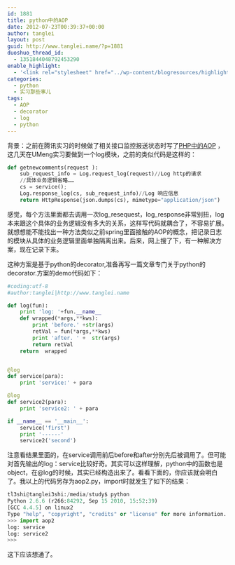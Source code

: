 ```yaml
---
id: 1881
title: python中的AOP
date: 2012-07-23T00:39:37+00:00
author: tanglei
layout: post
guid: http://www.tanglei.name/?p=1881
duoshuo_thread_id:
  - 1351844048792453290
enable_highlight:
  - '<link rel="stylesheet" href="../wp-content/blogresources/highlightconfig/highlight.default.min.css"><script src="../wp-content/blogresources/highlightconfig/jquery-2.1.4.min.js"></script><script src="../wp-content/blogresources/highlightconfig/enable_highlight.js"></script>'
categories:
  - python
  - 实习那些事儿
tags:
  - AOP
  - decorator
  - log
  - python
---
```

背景：之前在腾讯实习的时候做了相关接口监控报送状态时写了<a href="/blog/aop-in-php.html" target="_blank">PHP中的AOP</a> ，这几天在UMeng实习要做到一个log模块，之前的类似代码是这样的：

```python
def getnewcomments(request ):
    sub_request_info = Log.request_log(request)//Log http的请求
    //具体业务逻辑省略……
    cs = service();
    Log.response_log(cs, sub_request_info)//Log 响应信息
    return HttpResponse(json.dumps(cs), mimetype="application/json")
```

感觉，每个方法里面都去调用一次log\_resequest，log\_response非常别扭，log本来跟这个具体的业务逻辑没有多大的关系，这样写代码就耦合了，不容易扩展。就想想能不能找出一种方法类似之前spring里面接触的AOP的概念，把记录日志的模块从具体的业务逻辑里面单独隔离出来。后来，网上搜了下，有一种解决方案，现在记录下来。

这种方案是基于python的decorator,准备再写一篇文章专门关于python的decorator.方案的demo代码如下：

```python
#coding:utf-8
#author:tanglei|http://www.tanglei.name

def log(fun):
	print 'log: '+fun.__name__
	def wrapped(*args,**kws):
		print 'before.' +str(args)
		retVal = fun(*args,**kws)
		print 'after. ' +  str(args)
		return retVal
	return	wrapped


@log
def service(para):
	print 'service:' + para

@log
def service2(para):
	print 'service2: ' + para

if __name__ == '__main__':
	service('first')
	print '------'
	service2('second')

```

注意看结果里面的，在service调用前后before和after分别先后被调用了。但可能对首先输出的log：service比较好奇。其实可以这样理解，python中的函数也是object，在@log的时候，其实已经构造出来了。看看下面的，你应该就会明白了。我以上的代码另存为aop2.py，import时就发生了如下的结果：

```python
tl3shi@tanglei3shi:/media/study$ python
Python 2.6.6 (r266:84292, Sep 15 2010, 15:52:39) 
[GCC 4.4.5] on linux2
Type "help", "copyright", "credits" or "license" for more information.
>>> import aop2
log: service
log: service2
>>> 
```

这下应该想通了。

